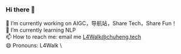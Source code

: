 ### Hi there 👋

<!--
**L4Walk/L4Walk** is a ✨ _special_ ✨ repository because its `README.md` (this file) appears on your GitHub profile.

Here are some ideas to get you started:

- 🔭 I’m currently working on AIGC，导航站，Share Tech，Share Fun！
- 🌱 I’m currently learning NLP
- 📫 How to reach me: email me L4Walk@chuheng.tech
- 😄 Pronouns: L4Walk
-->

🔭 I’m currently working on AIGC，导航站，Share Tech，Share Fun！ \
🌱 I’m currently learning NLP  \
📫 How to reach me: email me L4Walk@chuheng.tech  \
😄 Pronouns: L4Walk  \
